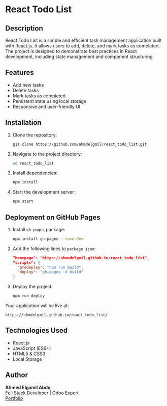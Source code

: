 # React Todo List

## Description
React Todo List is a simple and efficient task management application built with React.js. It allows users to add, delete, and mark tasks as completed. The project is designed to demonstrate best practices in React development, including state management and component structuring.

## Features
- Add new tasks
- Delete tasks
- Mark tasks as completed
- Persistent state using local storage
- Responsive and user-friendly UI

## Installation
1. Clone the repository:
   ```sh
   git clone https://github.com/ahmdelgmil/react_todo_list.git
   ```
2. Navigate to the project directory:
   ```sh
   cd react_todo_list
   ```
3. Install dependencies:
   ```sh
   npm install
   ```
4. Start the development server:
   ```sh
   npm start
   ```

## Deployment on GitHub Pages
1. Install `gh-pages` package:
   ```sh
   npm install gh-pages --save-dev
   ```
2. Add the following lines to `package.json`:
   ```json
   "homepage": "https://ahmedelgmil.github.io/react_todo_list",
   "scripts": {
     "predeploy": "npm run build",
     "deploy": "gh-pages -d build"
   }
   ```
3. Deploy the project:
   ```sh
   npm run deploy
   ```

Your application will be live at:
```
https://ahmdelgmil.github.io/react_todo_list/
```

## Technologies Used
- React.js
- JavaScript (ES6+)
- HTML5 & CSS3
- Local Storage

## Author
**Ahmed Elgamil Abdo**  
Full Stack Developer | Odoo Expert  
[Portfolio](https://www.linkedin.com/in/ahmed-elgamil/)

